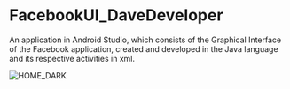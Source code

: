 # FacebookUI_DaveDeveloper
An application in Android Studio, which consists of the Graphical Interface of the Facebook application, created and developed in the Java language and its respective activities in xml.

![HOME_DARK](https://user-images.githubusercontent.com/64762472/152613946-d646f576-a4cc-4c81-b90a-202dc6d90abe.jpg)



